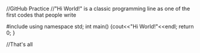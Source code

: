 //GitHub Practice 
//"Hi World!" is a classic programming line as one of the first codes that people write

#include<iostream>
using namespace std;
int main()
{cout<<"Hi World!"<<endl;
return 0;
}

//That's all
